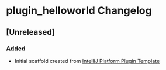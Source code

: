 <!-- Keep a Changelog guide -> https://keepachangelog.com -->

# plugin_helloworld Changelog

## [Unreleased]
### Added
- Initial scaffold created from [IntelliJ Platform Plugin Template](https://github.com/JetBrains/intellij-platform-plugin-template)
